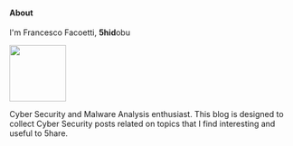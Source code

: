 #### About

I'm Francesco Facoetti, **5hid**obu

<img src="https://github.com/user-attachments/assets/f054208e-722c-4c1a-9df1-42482bc6a706" width="100" height="100">

Cyber Security and Malware Analysis enthusiast. 
This blog is designed to collect Cyber Security posts related on topics that I find interesting and useful to 5hare.



